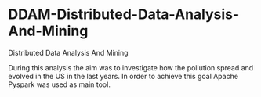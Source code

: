 # DDAM-Distributed-Data-Analysis-And-Mining
Distributed Data Analysis And Mining

During this analysis the aim was to investigate how the pollution spread and evolved in the US in the last years. In order to achieve this goal Apache Pyspark was used as main tool.
